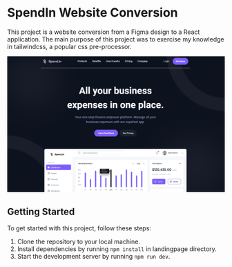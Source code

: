 
# SpendIn Website Conversion

This project is a website conversion from a Figma design to a React application. The main purpose of this project was to exercise my knowledge in tailwindcss, a popular css pre-processor.

![SpendIn](https://github.com/brysah/SpendIn/blob/main/share-img.png)

## Getting Started

To get started with this project, follow these steps:

1.  Clone the repository to your local machine.
2.  Install dependencies by running `npm install` in landingpage directory.
3.  Start the development server by running `npm run dev`. 
 

